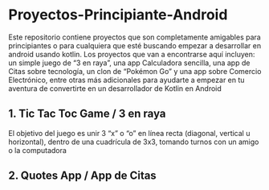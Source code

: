 # Proyectos-Principiante-Android
Este repositorio contiene proyectos que son completamente amigables para principiantes o para cualquiera que esté buscando empezar a desarrollar en android usando kotlin.
Los proyectos que van a encontrarse aquí incluyen: un simple juego de “3 en raya”, una app Calculadora sencilla, una app de Citas sobre tecnología, un clon de “Pokémon Go” y una app sobre Comercio Electrónico, entre otras más adicionales para ayudarte a empezar en tu aventura de convertirte en un desarrollador de Kotlin en Android   

## 1. Tic Tac Toc Game / 3 en raya 
El objetivo del juego es unir 3 “x” o “o” en línea recta (diagonal, vertical u horizontal), dentro de una cuadrícula de 3x3, tomando turnos con un amigo o la computadora 

## 2. Quotes App / App de Citas 
